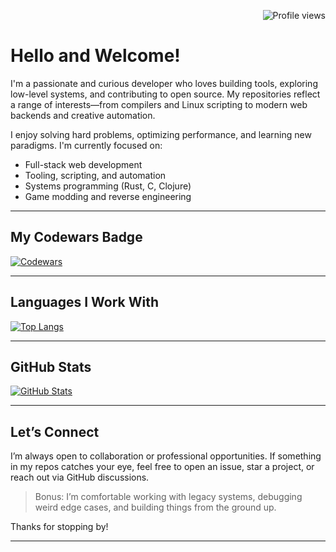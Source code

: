<p align="right">
  <img src="https://komarev.com/ghpvc/?username=jwMaxwell&style=flat-square&color=blue" alt="Profile views" />
</p>

# Hello and Welcome!

I'm a passionate and curious developer who loves building tools, exploring low-level systems, and contributing to open source. My repositories reflect a range of interests—from compilers and Linux scripting to modern web backends and creative automation.

I enjoy solving hard problems, optimizing performance, and learning new paradigms. I'm currently focused on:

- Full-stack web development
- Tooling, scripting, and automation
- Systems programming (Rust, C, Clojure)
- Game modding and reverse engineering

---

## My Codewars Badge

[![Codewars](https://www.codewars.com/users/jwmaxwell/badges/small)](https://www.codewars.com/users/jwmaxwell)

---

## Languages I Work With

[![Top Langs](https://github-readme-stats.vercel.app/api/top-langs/?username=jwMaxwell&layout=compact&hide=html,css&theme=tokyonight)](https://github.com/jwMaxwell)

---

## GitHub Stats

[![GitHub Stats](https://github-readme-stats.vercel.app/api?username=jwMaxwell&show_icons=true&hide_rank=true&theme=tokyonight)](https://github.com/jwMaxwell)

---

## Let’s Connect

I’m always open to collaboration or professional opportunities. If something in my repos catches your eye, feel free to open an issue, star a project, or reach out via GitHub discussions.

> Bonus: I’m comfortable working with legacy systems, debugging weird edge cases, and building things from the ground up.

Thanks for stopping by!

---

<!-- customize themes and options for the stats and badges with
     https://github.com/anuraghazra/github-readme-stats
     https://github.com/ryo-ma/github-profile-trophy
     https://github.com/marketplace/codewars-badge
     https://komarev.com/ghpvc/
-->
